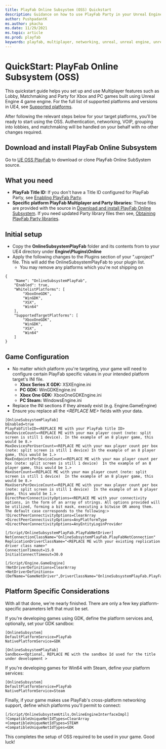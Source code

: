 ```yaml
---
title: PlayFab Online Subsystem (OSS) Quickstart
description: Guidance on how to use PlayFab Party in your Unreal Engine 4 Project.
author: PushpadantK
ms.author: pkacha
ms.date: 11/29/2021
ms.topic: article
ms.prod: playfab
keywords: playfab, multiplayer, networking, unreal, unreal engine, unreal engine 4, middleware
---
```


# QuickStart: PlayFab Online Subsystem (OSS)

This quickstart guide helps you set up and use Multiplayer features such as Lobby, Matchmaking and Party for Xbox and PC games built using Unreal Engine 4 game engine. For the full list of supported platforms and versions in UE4, see [Supported platforms](party-unreal-engine-oss-overview.md).

After following the relevant steps below for your target platforms, you'll be ready to start using the OSS. Authentication, networking, VOIP, grouping into lobbies, and matchmaking will be handled on your behalf with no other changes required.

## Download and install PlayFab Online Subsystem
Go to [UE OSS PlayFab](https://github.com/PlayFab/PlayFabMultiplayerUnreal) to download or clone PlayFab Online SubSystem source.

## What you need
* **PlayFab Title ID:** If you don't have a Title ID configured for PlayFab Party, see [Enabling PlayFab Party](enable-party.md).
* **Specific platform PlayFab Multiplayer and Party libraries:** These files are provided with the source in [Download and install PlayFab Online Subsystem](#download-and-install-playfab-online-subsystem). If you need updated Party library files then see,  [Obtaining PlayFab Party libraries](party-unreal-engine-oss-obtaining-playfab-party-libraries.md).

## Initial setup
- Copy the **OnlineSubsystemPlayFab** folder and its contents from to your UE4 directory under **Engine\Plugins\Online**
- Apply the following changes to the Plugins section of your ".uproject" file. This will add the OnlineSubsystemPlayFab to your plugin list.
    - You may remove any platforms which you're not shipping on
```
{
	"Name": "OnlineSubsystemPlayFab",
	"Enabled": true,
	"WhitelistPlatforms": [
		"XboxOneGDK",
		"WinGDK",
		"XSX",
		"Win64"
	],
	"SupportedTargetPlatforms": [
		"XboxOneGDK",
		"WinGDK",
		"XSX",
		"Win64"
	]
}
```

## Game Configuration
- No matter which platform you're targeting, your game will need to configure certain PlayFab specific values in your intended platform target's INI file.
    - **Xbox Series X GDK:** XSXEngine.ini
    - **PC GDK:** WinGDKEngine.ini
    - **Xbox One GDK:** XboxOneGDKEngine.ini
    - **PC Steam:** WindowsEngine.ini
- Replace the INI sections if they already exist (e.g. Engine.GameEngine)
- Ensure you replace all the *\<REPLACE ME>* fields with your data.
```
[OnlineSubsystemPlayFab]
bEnabled=true
PlayFabTitleID=<REPLACE ME with your PlayFab title ID>
MaxDeviceCount=<REPLACE ME with your max player count (note: split screen is still 1 device). In the example of an 8 player game, this would be 8.>
MaxDevicesPerUserCount=<REPLACE ME with your max player count per box (note: split screen is still 1 device) In the example of an 8 player game, this would be 1.>	
MaxEndpointsPerDeviceCount=<REPLACE ME with your max player count per box (note: split screen is still 1 device)  In the example of an 8 player game, this would be 1.>
MaxUserCount=<REPLACE ME with your max player count (note: split screen is still 1 device)  In the example of an 8 player game, this would be 8.>		
MaxUsersPerDeviceCount=<REPLACE ME with your max player count per box (note: split screen is still 1 device)  In the example of an 8 player game, this would be 1.>
DirectPeerConnectivityOptions=<REPLACE ME with your connectivity options, in the form of an array of strings. All options provided will be utilized, forming a bit mask, executing a bitwise OR among them. The default case corresponds to the following:>
!DirectPeerConnectivityOptions=ClearArray
+DirectPeerConnectivityOptions=AnyPlatformType
+DirectPeerConnectivityOptions=AnyEntityLoginProvider

[/Script/OnlineSubsystemPlayFab.PlayFabNetDriver]
NetConnectionClassName="OnlineSubsystemPlayFab.PlayFabNetConnection"
ReplicationDriverClassName="<REPLACE ME with your existing replication driver class name>"
ConnectionTimeout=15.0
InitialConnectTimeout=30.0

[/Script/Engine.GameEngine]
!NetDriverDefinitions=ClearArray
+NetDriverDefinitions=(DefName="GameNetDriver",DriverClassName="OnlineSubsystemPlayFab.PlayFabNetDriver",DriverClassNameFallback="OnlineSubsystemUtils.IpNetDriver")
```

## Platform Specific Considerations
With all that done, we're nearly finished. There are only a few key platform-specific parameters left that must be set.  

If you're developing games using GDK, define the platform services and, optionally, set your GDK sandbox:
```
[OnlineSubsystem]
DefaultPlatformService=PlayFab
NativePlatformService=GDK

[OnlineSubsystemPlayFab]
Sandbox=<Optional, REPLACE ME with the sandbox Id used for the title under development >
```

If you're developing games for Win64 with Steam, define your platform services:
```
[OnlineSubsystem]
DefaultPlatformService=PlayFab
NativePlatformService=Steam
```
	
Finally, if your game makes use PlayFab's cross-platform networking support, define which platforms you'll permit to connect:
```
[/Script/OnlineSubsystemUtils.OnlineEngineInterfaceImpl]
!CompatibleUniqueNetIdTypes=ClearArray
+CompatibleUniqueNetIdTypes=STEAM
+CompatibleUniqueNetIdTypes=GDK
```

This completes the setup of OSS required to be used in your game.  Good luck!
